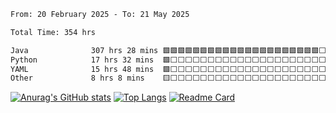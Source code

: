 <!--START_SECTION:waka-->

```txt
From: 20 February 2025 - To: 21 May 2025

Total Time: 354 hrs

Java              307 hrs 28 mins 🟩🟩🟩🟩🟩🟩🟩🟩🟩🟩🟩🟩🟩🟩🟩🟩🟩🟩🟩🟩🟩⬜⬜⬜⬜   84.91 %
Python            17 hrs 32 mins  🟩⬜⬜⬜⬜⬜⬜⬜⬜⬜⬜⬜⬜⬜⬜⬜⬜⬜⬜⬜⬜⬜⬜⬜⬜   04.84 %
YAML              15 hrs 48 mins  🟩⬜⬜⬜⬜⬜⬜⬜⬜⬜⬜⬜⬜⬜⬜⬜⬜⬜⬜⬜⬜⬜⬜⬜⬜   04.37 %
Other             8 hrs 8 mins    🟨⬜⬜⬜⬜⬜⬜⬜⬜⬜⬜⬜⬜⬜⬜⬜⬜⬜⬜⬜⬜⬜⬜⬜⬜   02.25 %
```

<!--END_SECTION:waka-->
[![Anurag's GitHub stats](https://github-readme-stats.vercel.app/api?username=XiaoSiHwang)](https://github.com/XiaoSiHwang/XiaoSiHwang)
[![Top Langs](https://github-readme-stats.vercel.app/api/top-langs/?username=XiaoSiHwang&layout=compact)](https://github.com/XiaoSiHwang/XiaoSiHwang)
[![Readme Card](https://github-readme-stats.vercel.app/api/pin/?username=XiaoSiHwang&repo=garmin-sync-coros)](https://github.com/XiaoSiHwang/garmin-sync-coros)